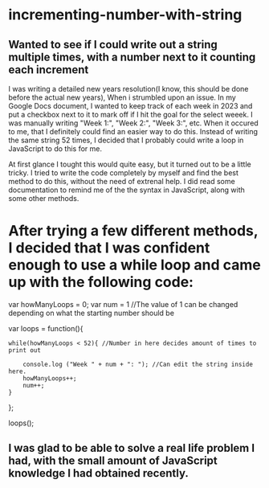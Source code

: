 # incrementing-number-with-string
Wanted to see if I could write out a string multiple times, with a number next to it counting each increment
----------------------
I was writing a detailed new years resolution(I know, this should be done before the actual new years), When i strumbled upon an issue. In my Google Docs document, I wanted to keep track of each week in 2023 and put a checkbox next to it to mark off if I hit the goal for the select weeek. I was manually writing "Week 1:", "Week 2:",
"Week 3:", etc. When it occured to me, that I definitely could find an easier way to do this. Instead of writing the same string 52 times, I decided that I probably could write a loop in JavaScript to do this for me.

At first glance I tought this would quite easy, but it turned out to be a little tricky. I tried to write the code completely by myself and find the best method to do this, without the need of extrenal help. I did read some documentation to remind me of the the syntax in JavaScript, along with some other methods.
# After trying a few different methods, I decided that I was confident enough to use a while loop and came up with the following code:


var howManyLoops = 0;
var num = 1 //The value of 1 can be changed depending on what the starting number should be

var loops = function(){

    while(howManyLoops < 52){ //Number in here decides amount of times to print out
    
        console.log ("Week " + num + ": "); //Can edit the string inside here. 
        howManyLoops++;
        num++;
    }
};

loops();


## I was glad to be able to solve a real life problem I had, with the small amount of JavaScript knowledge I had obtained recently.
